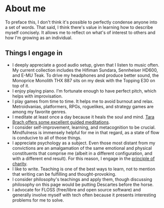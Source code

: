 # About me

To preface this, I don't think it's possible to perfectly condense
anyone into a set of words. That said, I think there's value in learning
how to describe myself concisely. It allows me to reflect on what's of
interest to others and how I'm growing as an individual.

## Things I engage in

- I deeply appreciate a good audio setup, given that I listen to music
  often. My current collection includes the Hifiman Sundara, Sennheiser
  HD600, and E-MU Teak. To drive my headphones and produce better sound,
  the Monoprice Monolith THX 887 sits on my desk with the Topping E30 on
  top of it.
- I enjoy playing piano. I'm fortunate enough to have perfect pitch,
  which helps with improvisation.
- I play games from time to time. It helps me to avoid burnout and
  relax. Metroidvanias, platformers, RPGs, roguelikes, and strategy
  games are among my favorite genres.
- I meditate at least once a day because it heals the soul and
  mind. [Tara Brach offers some excellent guided
  meditations](https://www.tarabrach.com/guided-meditations/).
- I consider self-improvement, learning, and metacognition to be
  crucial. Mindfulness is immensely helpful for me in that regard, as
  a state of flow is conducive to all of those things.
- I appreciate psychology as a subject. Even those most distant from my
  convictions are an amalgamation of the same emotional and physical
  constituents that comprise me (albeit in a different configuration, and
  with a different end result). For this reason, I engage in the
  [principle of
  charity](https://en.wikipedia.org/wiki/Principle_of_charity).
- I like to write. Teaching is one of the best ways to learn, not to
  mention that writing can be fulfilling and thought-provoking.
- I consider philosophy's teachings and apply them, though discussing
  philosophy on this page would be putting Descartes before the horse.
- I advocate for FLOSS (free/libre and open source software) and
  generally involve myself with tech often because it presents
  interesting problems for me to solve.
